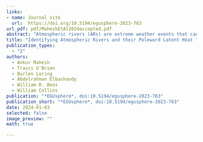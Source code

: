 ```yaml
---
links:
- name: Journal site
  url:  https://doi.org/10.5194/egusphere-2023-763
url_pdf: pdf/MaheshEtAl2024accepted.pdf
abstract: "Atmospheric rivers (ARs) are extreme weather events that can alleviate drought or cause billions of dollars in flood damage. By transporting significant amounts of latent energy towards the poles, they are crucial to maintaining the climate system’s energy balance. Since there is no first-principles definition of an AR grounded in geophysical fluid mechanics, AR identification is currently performed by a multitude of expert-defined, threshold-based algorithms. The variety of AR detection algorithms has introduced uncertainty into the study of ARs, and the algorithms' thresholds may not generalize to new climate datasets and resolutions. We train convolutional neural networks (CNNs) to detect ARs while representing this uncertainty; we name these models ARCNNs.  To detect ARs without requiring new labeled data and labor-intensive AR detection campaigns, we present a semi-supervised learning framework based on image style transfer. This framework generalizes ARCNNs across climate datasets and input fields. Using idealized and realistic numerical models, together with observations, we assess the performance of the ARCNNs. We test the ARCNNs in an idealized simulation of a shallow water fluid, in which nearly all the tracer transport can be attributed to AR-like filamentary structures. In reanalysis and a high-resolution climate model, we use ARCNNs to calculate the contribution of ARs to meridional latent heat transport, and we demonstrate that this quantity varies considerably due to AR detection uncertainty."
title: "Identifying Atmospheric Rivers and their Poleward Latent Heat Transport with Generalizable Neural Networks: ARCNNv1"
publication_types:
  - "2"
authors:
  - Ankur Mahesh
  - Travis O'Brien
  - Burlen Loring
  - Abdelrahman Elbashandy
  - William R. Boos
  - William Collins
publication: "*EGUsphere*, doi:10.5194/egusphere-2023-763"
publication_short: "*EGUsphere*, doi:10.5194/egusphere-2023-763"
date: 2024-01-03
selected: false
image_preview: ""
math: true

---
```

